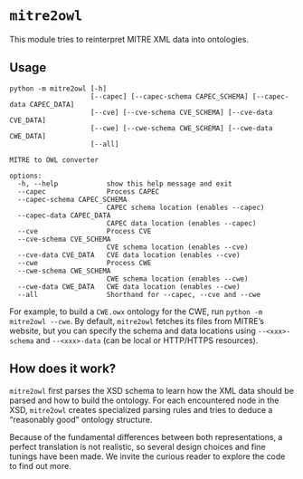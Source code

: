 # `mitre2owl`

This module tries to reinterpret MITRE XML data into ontologies.


## Usage

```
python -m mitre2owl [-h]
                    [--capec] [--capec-schema CAPEC_SCHEMA] [--capec-data CAPEC_DATA]
                    [--cve] [--cve-schema CVE_SCHEMA] [--cve-data CVE_DATA]
                    [--cwe] [--cwe-schema CWE_SCHEMA] [--cwe-data CWE_DATA]
                    [--all]

MITRE to OWL converter

options:
  -h, --help            show this help message and exit
  --capec               Process CAPEC
  --capec-schema CAPEC_SCHEMA
                        CAPEC schema location (enables --capec)
  --capec-data CAPEC_DATA
                        CAPEC data location (enables --capec)
  --cve                 Process CVE
  --cve-schema CVE_SCHEMA
                        CVE schema location (enables --cve)
  --cve-data CVE_DATA   CVE data location (enables --cve)
  --cwe                 Process CWE
  --cwe-schema CWE_SCHEMA
                        CWE schema location (enables --cwe)
  --cwe-data CWE_DATA   CWE data location (enables --cwe)
  --all                 Shorthand for --capec, --cve and --cwe
```

For example, to build a `CWE.owx` ontology for the CWE, run `python -m mitre2owl --cwe`. By default, `mitre2owl` fetches its files from MITRE’s website, but you can specify the schema and data locations using `--<xxx>-schema` and `--<xxx>-data` (can be local or HTTP/HTTPS resources).


## How does it work?

`mitre2owl` first parses the XSD schema to learn how the XML data should be parsed and how to build the ontology. For each encountered node in the XSD, `mitre2owl` creates specialized parsing rules and tries to deduce a “reasonably good” ontology structure.

Because of the fundamental differences between both representations, a perfect translation is not realistic, so several design choices and fine tunings have been made. We invite the curious reader to explore the code to find out more.
